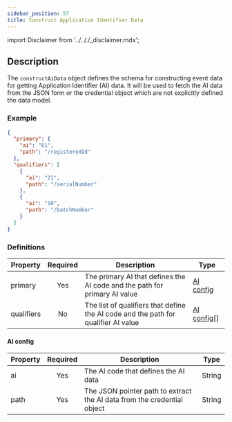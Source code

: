 ```yaml
---
sidebar_position: 57
title: Construct Application Identifier Data
---
```


import Disclaimer from '../.././\_disclaimer.mdx';

<Disclaimer />

## Description

The `constructAiData` object defines the schema for constructing event data for getting Application Identifier (AI) data. It will be used to fetch the AI data from the JSON form or the credential object which are not explicitly defined the data model.

### Example

```json
{
  "primary": {
    "ai": "01",
    "path": "/registeredId"
  },
  "qualifiers": [
    {
      "ai": "21",
      "path": "/serialNumber"
    },
    {
      "ai": "10",
      "path": "/batchNumber"
    }
  ]
}
```

### Definitions

| Property   | Required | Description                                                                        | Type                                                              |
| ---------- | :------: | ---------------------------------------------------------------------------------- | ----------------------------------------------------------------- |
| primary    |   Yes    | The primary AI that defines the AI code and the path for primary AI value          | [AI config](/docs/mock-apps/common/construct-ai-data#ai-config)   |
| qualifiers |    No    | The list of qualifiers that define the AI code and the path for qualifier AI value | [AI config](/docs/mock-apps/common/construct-ai-data#ai-config)[] |

#### AI config

| Property | Required | Description                                                             | Type   |
| -------- | :------: | ----------------------------------------------------------------------- | ------ |
| ai       |   Yes    | The AI code that defines the AI data                                    | String |
| path     |   Yes    | The JSON pointer path to extract the AI data from the credential object | String |
